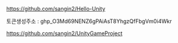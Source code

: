 https://github.com/sangin2/Hello-Unity

토큰생성주소 : 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

https://github.com/sangin2/UnityGameProject